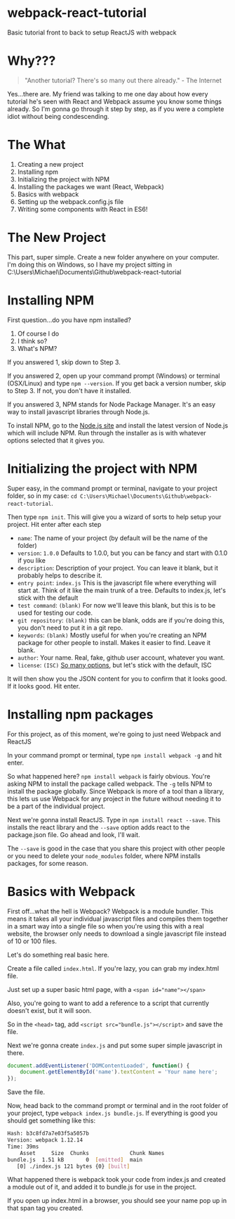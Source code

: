 # webpack-react-tutorial
Basic tutorial front to back to setup ReactJS with webpack

# Why???

> "Another tutorial?  There's so many out there already." - The Internet

Yes...there are.  My friend was talking to me one day about how every tutorial he's seen with React and Webpack assume you know some things already.  So I'm gonna go through it step by step, as if you were a complete idiot without being condescending.

# The What

1. Creating a new project
2. Installing npm
3. Initializing the project with NPM
4. Installing the packages we want (React, Webpack)
5. Basics with webpack
6. Setting up the webpack.config.js file
7. Writing some components with React in ES6!

# The New Project

This part, super simple.  Create a new folder anywhere on your computer.  I'm doing this on Windows, so I have my project sitting in C:\Users\Michael\Documents\Github\webpack-react-tutorial

# Installing NPM

First question...do you have npm installed?  

1. Of course I do
2. I think so?
3. What's NPM?

If you answered 1, skip down to Step 3.

If you answered 2, open up your command prompt (Windows) or terminal (OSX/Linux) and type `npm --version`.  If you get back a version number, skip to Step 3.  If not, you don't have it installed.

If you answered 3, NPM stands for Node Package Manager. It's an easy way to install javascript libraries through Node.js.

To install NPM, go to the [Node.js site](https://nodejs.org/en/) and install the latest version of Node.js which will include NPM.  Run through the installer as is with whatever options selected that it gives you.

# Initializing the project with NPM

Super easy, in the command prompt or terminal, navigate to your project folder, so in my case: `cd C:\Users\Michael\Documents\Github\webpack-react-tutorial`.

Then type `npm init`.  This will give you a wizard of sorts to help setup your project.  Hit enter after each step

- `name`: The name of your project (by default will be the name of the folder)
- `version`: `1.0.0` Defaults to 1.0.0, but you can be fancy and start with 0.1.0 if you like
- `description`: Description of your project.  You can leave it blank, but it probably helps to describe it.
- `entry point`: `index.js` This is the javascript file where everything will start at.  Think of it like the main trunk of a tree.  Defaults to index.js, let's stick with the default
- `test command`: `(blank)` For now we'll leave this blank, but this is to be used for testing our code.
- `git repository`: `(blank)` this can be blank, odds are if you're doing this, you don't need to put it in a git repo.
- `keywords`: `(blank)` Mostly useful for when you're creating an NPM package for other people to install.  Makes it easier to find.  Leave it blank.
- `author`: Your name.  Real, fake, github user account, whatever you want.
- `license`: `(ISC)` [So many options](https://opensource.org/licenses/alphabetical), but let's stick with the default, ISC

It will then show you the JSON content for you to confirm that it looks good.  If it looks good.  Hit enter.

# Installing npm packages

For this project, as of this moment, we're going to just need Webpack and ReactJS

In your command prompt or terminal, type `npm install webpack -g` and hit enter.

So what happened here?  `npm install webpack` is fairly obvious.  You're asking NPM to install the package called webpack.  The `-g` tells NPM to install the package globally.  Since Webpack is more of a tool than a library, this lets us use Webpack for any project in the future without needing it to be a part of the individual project. 

Next we're gonna install ReactJS.  Type in `npm install react --save`.  This installs the react library and the `--save` option adds react to the package.json file.  Go ahead and look, I'll wait.

The `--save` is good in the case that you share this project with other people or you need to delete your `node_modules` folder, where NPM installs packages, for some reason.

# Basics with Webpack

First off...what the hell is Webpack?  Webpack is a module bundler.  This means it takes all your individual javascript files and compiles them together in a smart way into a single file so when you're using this with a real website, the browser only needs to download a single javascript file instead of 10 or 100 files.

Let's do something real basic here.

Create a file called `index.html`.  If you're lazy, you can grab my index.html file.

Just set up a super basic html page, with a `<span id="name"></span>`

Also, you're going to want to add a reference to a script that currently doesn't exist, but it will soon.

So in the `<head>` tag, add `<script src="bundle.js"></script>` and save the file.

Next we're gonna create `index.js` and put some super simple javascript in there.

```javascript
document.addEventListener('DOMContentLoaded', function() {
    document.getElementById('name').textContent = 'Your name here';
});
```

Save the file.

Now, head back to the command prompt or terminal and in the root folder of your project, type `webpack index.js bundle.js`.  If everything is good you should get something like this:

```bash
Hash: b3c8fd7a7e03f5a5057b
Version: webpack 1.12.14
Time: 39ms
    Asset     Size  Chunks             Chunk Names
bundle.js  1.51 kB       0  [emitted]  main
   [0] ./index.js 121 bytes {0} [built]
```

What happened there is webpack took your code from index.js and created a module out of it, and added it to bundle.js for use in the project.

If you open up index.html in a browser, you should see your name pop up in that span tag you created.
